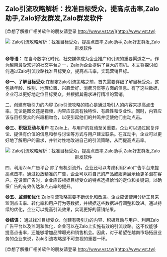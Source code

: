 ## **Zalo引流攻略解析：找准目标受众，提高点击率,Zalo助手,Zalo好友群发,Zalo群发软件**

[😍想了解推广相关软件的朋友请登录 http://www.vst.tw](http://www.vst.tw)

 <center><img src="https://vst.tw/MP4/tuiguang/png/0.png" alt="Zalo引流攻略解析：找准目标受众，提高点击率,Zalo助手,Zalo好友群发,Zalo群发软件"></center>

**😄导语：**
在当今数字化时代，社交媒体成为企业推广和引流的重要渠道之一。作为越南最受欢迎的社交平台之一，Zalo为企业提供了巨大的商机。本文将探讨如何通过Zalo引流攻略找准目标受众，提高点击率，实现营销目标。

**😄一、了解目标受众**
在制定Zalo引流策略之前，首先需要详细了解目标受众。这包括年龄、性别、地理位置、兴趣爱好、消费习惯等方面的信息。有了这些数据，企业可以更好地定位目标受众，并根据其需求进行精准的营销。

二、创建有吸引力的内容
Zalo引流攻略的核心是通过吸引人的内容来提高点击率。无论是图文还是视频，内容应该具有独特性、有趣性和专业性。同时，内容应该与目标受众的兴趣相吻合，以便引起他们的共鸣并促使他们主动点击。

**😄三、积极互动与用户**
在Zalo上，与用户的互动至关重要。企业可以通过回复评论、提供有价值的信息和参与讨论等方式与用户建立联系。在互动中，企业可以更好地了解用户的需求，并针对性地改进自己的引流策略，从而提高点击率。

 <center><img src="https://vst.tw/MP4/tuiguang/png/8.png" alt="Zalo引流攻略解析：找准目标受众，提高点击率,Zalo助手,Zalo好友群发,Zalo群发软件"></center>

四、利用Zalo广告平台
除了有机引流外，企业还可以考虑利用Zalo广告平台来提高点击率。通过投放精准的广告，企业可以将自己的产品或服务展示给更多潜在客户。在设置广告时，企业应该根据目标受众的特点选择恰当的定位和关键词，以确保广告的有效传达和点击率的提升。

**😄五、监测和优化**
Zalo引流攻略需要不断优化和改进。企业应该使用分析工具来监测点击率、转化率和用户行为等数据，并根据这些数据进行调整和改进。通过持续的优化，企业可以提高引流效果，实现更好的营销结果。

**😄结语：**
通过找准目标受众、创建有吸引力的内容、积极互动与用户、利用Zalo广告平台以及监测和优化，企业可以在Zalo上实施有效的引流攻略。这不仅能够提高点击率，还能够增加品牌曝光和销售机会。因此，对于希望在越南市场拓展业务的企业来说，Zalo引流攻略是不可忽视的重要一环。

[😍想了解推广相关软件的朋友请登录 http://www.vst.tw](http://www.vst.tw)



